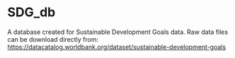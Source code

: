# SDG_db
A database created for Sustainable Development Goals data. Raw data files can be download directly from: https://datacatalog.worldbank.org/dataset/sustainable-development-goals

